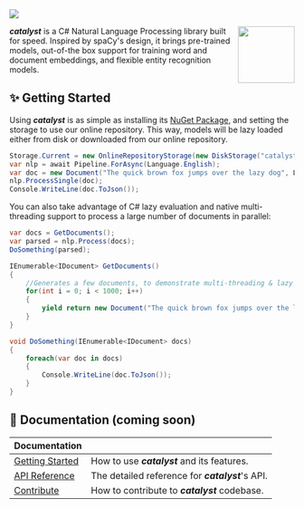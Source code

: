 <img src="https://raw.githubusercontent.com/curiosity-ai/catalyst/master/Catalyst/catalyst.png?token=ACDCOAYAIML2KGJTHTJP27C5KGCEC"/>

<a href="https://curiosity.ai"><img src="https://curiosity.ai/assets/images/logos/curiosity.png" width="100" height="100" align="right" /></a>

_**catalyst**_ is a C# Natural Language Processing library built for speed. Inspired by spaCy's design, it brings pre-trained models, out-of-the box support for training word and document embeddings, and flexible entity recognition models.


## ✨ Getting Started

Using _**catalyst**_ is as simple as installing its [NuGet Package](https://www.nuget.org/packages/Catalyst), and setting the storage to use our online repository. This way, models will be lazy loaded either from disk or downloaded from our online repository.

```csharp
Storage.Current = new OnlineRepositoryStorage(new DiskStorage("catalyst-models"));
var nlp = await Pipeline.ForAsync(Language.English);
var doc = new Document("The quick brown fox jumps over the lazy dog", Language.English);
nlp.ProcessSingle(doc);
Console.WriteLine(doc.ToJson());
```

You can also take advantage of C# lazy evaluation and native multi-threading support to process a large number of documents in parallel:

```csharp
var docs = GetDocuments();
var parsed = nlp.Process(docs);
DoSomething(parsed);

IEnumerable<IDocument> GetDocuments()
{
    //Generates a few documents, to demonstrate multi-threading & lazy evaluation
    for(int i = 0; i < 1000; i++)
	{
        yield return new Document("The quick brown fox jumps over the lazy dog", Language.English);
	}
}

void DoSomething(IEnumerable<IDocument> docs)
{
    foreach(var doc in docs)
    {
        Console.WriteLine(doc.ToJson());
    }
}
```


## 📖 Documentation (coming soon)

| Documentation     |                                                                |
| ----------------- | -------------------------------------------------------------- |
| [Getting Started] | How to use _**catalyst**_ and its features.                          |
| [API Reference]   | The detailed reference for _**catalyst**_'s API.                     |
| [Contribute]      | How to contribute to _**catalyst**_ codebase.                  |

[Getting Started]: https://catalyst.curiosity.ai/getting-started
[api reference]: https://catalyst.curiosity.ai/api
[contribute]: https://github.com/curiosity-ai/catalyst/blob/master/CONTRIBUTING.md
